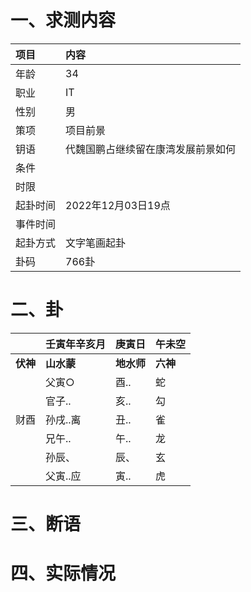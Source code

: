 # 一、求测内容
|项目|内容|
|:-|:-|
|年龄|34|
|职业|IT|
|性别|男|
|策项|项目前景|
|钥语|代魏国鹏占继续留在康湾发展前景如何|
|条件||
|时限||
|起卦时间|2022年12月03日19点|
|事件时间||
|起卦方式|文字笔画起卦|
|卦码|766卦|

# 二、卦
||壬寅年辛亥月|庚寅日|午未空|
|:-|:-|:-|:-|
|**伏神**|**山水蒙**|**地水师**|**六神**|
||父寅○|酉..|蛇|
||官子..|亥..|勾|
|财酉|孙戌..离|丑..|雀|
||兄午..|午..|龙|
||孙辰、|辰、|玄|
||父寅..应|寅..|虎|


# 三、断语

# 四、实际情况